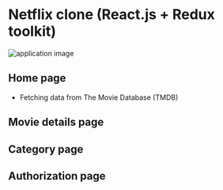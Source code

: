 # Netflix clone (React.js + Redux toolkit)

![application image](https://i.ibb.co/wB7Ljz7/photo-2022-05-06-13-10-05.jpg)

## Home page

* Fetching data from The Movie Database (TMDB)

## Movie details page

## Category page

## Authorization page
